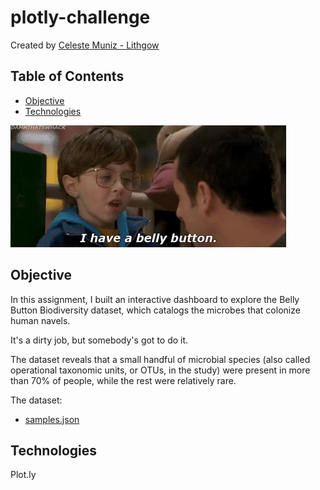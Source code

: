 # plotly-challenge

Created by [Celeste Muniz - Lithgow](https://github.com/celeste1030)

## Table of Contents
* [Objective](#objective)
* [Technologies](#technologies)

![belly button truth](Images/bellybutton.gif)

## Objective

In this assignment, I built an interactive dashboard to explore the Belly Button Biodiversity dataset, which catalogs the microbes that colonize human navels.

It's a dirty job, but somebody's got to do it.

The dataset reveals that a small handful of microbial species (also called operational taxonomic units, or OTUs, in the study) were present in more than 70% of people, while the rest were relatively rare.

The dataset:
* [samples.json](samples.json)

## Technologies

Plot.ly